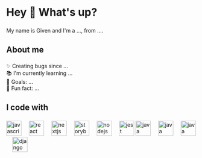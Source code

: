 
<h1 align="left">Hey 👋 What's up?</h1>

###

<p align="left">My name is Given and I'm a ..., from ....</p>

###

<h2 align="left">About me</h2>

###

<p align="left">✨ Creating bugs since ...<br>📚 I'm currently learning ...<br>🎯 Goals: ...<br>🎲 Fun fact: ...</p>

###

<h2 align="left">I code with</h2>

###

<div align="left">
  <img src="https://cdn.jsdelivr.net/gh/devicons/devicon/icons/javascript/javascript-original.svg" height="40" alt="javascript logo"  />
  <img width="12" />
  <img src="https://cdn.jsdelivr.net/gh/devicons/devicon/icons/react/react-original.svg" height="40" alt="react logo"  />
  <img width="12" />
  <img src="https://cdn.jsdelivr.net/gh/devicons/devicon/icons/nextjs/nextjs-original.svg" height="40" alt="nextjs logo"  />
  <img width="12" />
  <img src="https://cdn.jsdelivr.net/gh/devicons/devicon/icons/storybook/storybook-original.svg" height="40" alt="storybook logo"  />
  <img width="12" />
  <img src="https://cdn.jsdelivr.net/gh/devicons/devicon/icons/nodejs/nodejs-original.svg" height="40" alt="nodejs logo"  />
  <img width="12" />

  <img src="https://cdn.jsdelivr.net/gh/devicons/devicon/icons/jest/jest-plain.svg" height="40" alt="jest logo"  />

  <img src="https://cdn.jsdelivr.net/gh/devicons/devicon/icons/java/java-plain.svg" height="40" alt="java"  />
  <img width="12" />

  
  <img src="https://cdn.jsdelivr.net/gh/devicons/devicon/icons/java/java-plain.svg" height="40" alt="java"  />
  <img width="12" />


  <img src="https://cdn.jsdelivr.net/gh/devicons/devicon/icons/python/python-plain.svg" height="40" alt="java"  />
  <img width="12" />

  <img src="https://cdn.jsdelivr.net/gh/devicons/devicon/icons/django/django-plain.svg" height="40" alt="django"  />
  <img width="12" />



  
</div>

###
